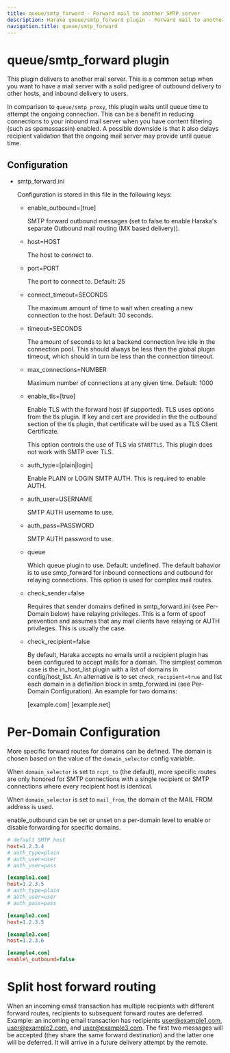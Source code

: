 ```yaml
---
title: queue/smtp_forward - Forward mail to another SMTP server
description: Haraka queue/smtp_forward plugin - Forward mail to another SMTP server
navigation.title: queue/smtp_forward
---
```


# queue/smtp_forward plugin

This plugin delivers to another mail server. This is a common setup when you
want to have a mail server with a solid pedigree of outbound delivery to
other hosts, and inbound delivery to users.

In comparison to `queue/smtp_proxy`, this plugin waits until queue time to
attempt the ongoing connection. This can be a benefit in reducing connections
to your inbound mail server when you have content filtering (such as
spamassassin) enabled. A possible downside is that it also delays recipient
validation that the ongoing mail server may provide until queue time.

Configuration
-------------

* smtp\_forward.ini

  Configuration is stored in this file in the following keys:

  * enable\_outbound=[true]

    SMTP forward outbound messages (set to false to enable Haraka's separate
    Outbound mail routing (MX based delivery)).

  * host=HOST

    The host to connect to.

  * port=PORT

    The port to connect to. Default: 25

  * connect\_timeout=SECONDS

    The maximum amount of time to wait when creating a new connection
    to the host.  Default: 30 seconds.

  * timeout=SECONDS

    The amount of seconds to let a backend connection live idle in the
    connection pool.  This should always be less than the global plugin
    timeout, which should in turn be less than the connection timeout.

  * max\_connections=NUMBER

    Maximum number of connections at any given time. Default: 1000

  * enable\_tls=[true]

    Enable TLS with the forward host (if supported). TLS uses options
    from the tls plugin. If key and cert are provided in the the outbound section of the tls plugin,
    that certificate will be used as a TLS Client Certificate.

    This option controls the use of TLS via `STARTTLS`. This plugin does not work with
    SMTP over TLS.

  * auth\_type=[plain\|login]

    Enable PLAIN or LOGIN SMTP AUTH.  This is required to enable AUTH.

  * auth\_user=USERNAME

    SMTP AUTH username to use.

  * auth\_pass=PASSWORD

    SMTP AUTH password to use.

  * queue

    Which queue plugin to use. Default: undefined. The default bahavior is to
    use smtp_forward for inbound connections and outbound for relaying
    connections. This option is used for complex mail routes.

  * check_sender=false

    Requires that sender domains defined in smtp_forward.ini (see Per-Domain below) have relaying privileges. This is a form of spoof prevention and assumes that any mail clients have relaying or AUTH privileges. This is usually the case.

  * check_recipient=false

    By default, Haraka accepts no emails until a recipient plugin has been configured to accept mails for a domain. The simplest common case is the in_host_list plugin with a list of domains in config/host_list. An alternative is to set `check_recipient=true` and list each domain in a definition block in smtp_forward.ini (see Per-Domain Configuration). An example for two domains:

    [example.com]
    [example.net]

# Per-Domain Configuration

More specific forward routes for domains can be defined. The domain is
chosen based on the value of the `domain_selector` config variable.

When `domain_selector` is set to `rcpt_to` (the default), more specific
routes are only honored for SMTP connections with a single recipient or SMTP
connections where every recipient host is identical.

When `domain_selector` is set to `mail_from`, the domain of the MAIL FROM
address is used.

enable\_outbound can be set or unset on a per-domain level to enable or disable
forwarding for specific domains.

```ini
# default SMTP host
host=1.2.3.4
# auth_type=plain
# auth_user=user
# auth_user=pass

[example1.com]
host=1.2.3.5
# auth_type=plain
# auth_user=user
# auth_pass=pass

[example2.com]
host=1.2.3.5

[example3.com]
host=1.2.3.6

[example4.com]
enable\_outbound=false
```

# Split host forward routing

When an incoming email transaction has multiple recipients with different forward routes,  recipients to subsequent forward routes are deferred. Example: an incoming email transaction has recipients user@example1.com, user@example2.com, and user@example3.com. The first two messages will be accepted (they share the same forward destination) and the latter one will be deferred. It will arrive in a future delivery attempt by the remote.